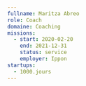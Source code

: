 ```yaml
---
fullname: Maritza Abreo
role: Coach
domaine: Coaching
missions:
  - start: 2020-02-20
    end: 2021-12-31
    status: service
    employer: Ippon
startups:
  - 1000.jours
---
```

